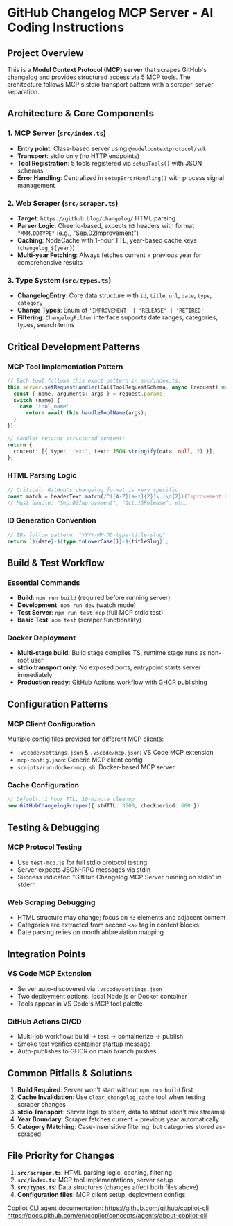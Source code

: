 # GitHub Changelog MCP Server - AI Coding Instructions

## Project Overview

This is a **Model Context Protocol (MCP) server** that scrapes GitHub's changelog and provides structured access via 5 MCP tools. The architecture follows MCP's stdio transport pattern with a scraper-server separation.

## Architecture & Core Components

### 1. MCP Server (`src/index.ts`)
- **Entry point**: Class-based server using `@modelcontextprotocol/sdk`
- **Transport**: stdio only (no HTTP endpoints)
- **Tool Registration**: 5 tools registered via `setupTools()` with JSON schemas
- **Error Handling**: Centralized in `setupErrorHandling()` with process signal management

### 2. Web Scraper (`src/scraper.ts`)
- **Target**: `https://github.blog/changelog/` HTML parsing
- **Parser Logic**: Cheerio-based, expects `h3` headers with format `"MMM.DDTYPE"` (e.g., "Sep.02Improvement")
- **Caching**: NodeCache with 1-hour TTL, year-based cache keys (`changelog_${year}`)
- **Multi-year Fetching**: Always fetches current + previous year for comprehensive results

### 3. Type System (`src/types.ts`)
- **ChangelogEntry**: Core data structure with `id`, `title`, `url`, `date`, `type`, `category`
- **Change Types**: Enum of `'IMPROVEMENT' | 'RELEASE' | 'RETIRED'`
- **Filtering**: `ChangelogFilter` interface supports date ranges, categories, types, search terms

## Critical Development Patterns

### MCP Tool Implementation Pattern
```typescript
// Each tool follows this exact pattern in src/index.ts:
this.server.setRequestHandler(CallToolRequestSchema, async (request) => {
  const { name, arguments: args } = request.params;
  switch (name) {
    case 'tool_name':
      return await this.handleToolName(args);
  }
});

// Handler returns structured content:
return {
  content: [{ type: 'text', text: JSON.stringify(data, null, 2) }],
};
```

### HTML Parsing Logic
```typescript
// Critical: GitHub's changelog format is very specific
const match = headerText.match(/^([A-Z][a-z]{2})\.(\d{2})(Improvement|Release|Retired)$/i);
// Must handle: "Sep.02Improvement", "Oct.15Release", etc.
```

### ID Generation Convention
```typescript
// IDs follow pattern: "YYYY-MM-DD-type-title-slug"
return `${date}-${type.toLowerCase()}-${titleSlug}`;
```

## Build & Test Workflow

### Essential Commands
- **Build**: `npm run build` (required before running server)
- **Development**: `npm run dev` (watch mode)
- **Test Server**: `npm run test:mcp` (full MCP stdio test)
- **Basic Test**: `npm test` (scraper functionality)

### Docker Deployment
- **Multi-stage build**: Build stage compiles TS, runtime stage runs as non-root user
- **stdio transport only**: No exposed ports, entrypoint starts server immediately
- **Production ready**: GitHub Actions workflow with GHCR publishing

## Configuration Patterns

### MCP Client Configuration
Multiple config files provided for different MCP clients:
- `.vscode/settings.json` & `.vscode/mcp.json`: VS Code MCP extension
- `mcp-config.json`: Generic MCP client config
- `scripts/run-docker-mcp.sh`: Docker-based MCP server

### Cache Configuration
```typescript
// Default: 1 hour TTL, 10-minute cleanup
new GitHubChangelogScraper({ stdTTL: 3600, checkperiod: 600 })
```

## Testing & Debugging

### MCP Protocol Testing
- Use `test-mcp.js` for full stdio protocol testing
- Server expects JSON-RPC messages via stdin
- Success indicator: "GitHub Changelog MCP Server running on stdio" in stderr

### Web Scraping Debugging
- HTML structure may change; focus on `h3` elements and adjacent content
- Categories are extracted from second `<a>` tag in content blocks
- Date parsing relies on month abbreviation mapping

## Integration Points

### VS Code MCP Extension
- Server auto-discovered via `.vscode/settings.json`
- Two deployment options: local Node.js or Docker container
- Tools appear in VS Code's MCP tool palette

### GitHub Actions CI/CD
- Multi-job workflow: build → test → containerize → publish
- Smoke test verifies container startup message
- Auto-publishes to GHCR on main branch pushes

## Common Pitfalls & Solutions

1. **Build Required**: Server won't start without `npm run build` first
2. **Cache Invalidation**: Use `clear_changelog_cache` tool when testing scraper changes
3. **stdio Transport**: Server logs to stderr, data to stdout (don't mix streams)
4. **Year Boundary**: Scraper fetches current + previous year automatically
5. **Category Matching**: Case-insensitive filtering, but categories stored as-scraped

## File Priority for Changes

1. **`src/scraper.ts`**: HTML parsing logic, caching, filtering
2. **`src/index.ts`**: MCP tool implementations, server setup
3. **`src/types.ts`**: Data structures (changes affect both files above)
4. **Configuration files**: MCP client setup, deployment configs

Copilot CLI agent documentation:
https://github.com/github/copilot-cli
https://docs.github.com/en/copilot/concepts/agents/about-copilot-cli
